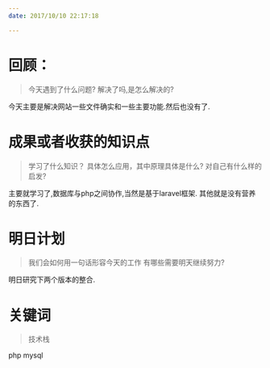 ```yaml
---
date: 2017/10/10 22:17:18

---
```


# 回顾：
> 今天遇到了什么问题?
> 解决了吗,是怎么解决的?

今天主要是解决网站一些文件确实和一些主要功能.然后也没有了.


# 成果或者收获的知识点
> 学习了什么知识？
> 具体怎么应用，其中原理具体是什么?
> 对自己有什么样的启发?

主要就学习了,数据库与php之间协作,当然是基于laravel框架.
其他就是没有营养的东西了.

# 明日计划
> 我们会如何用一句话形容今天的工作
> 有哪些需要明天继续努力?

明日研究下两个版本的整合.

# 关键词
> 技术栈

php mysql
